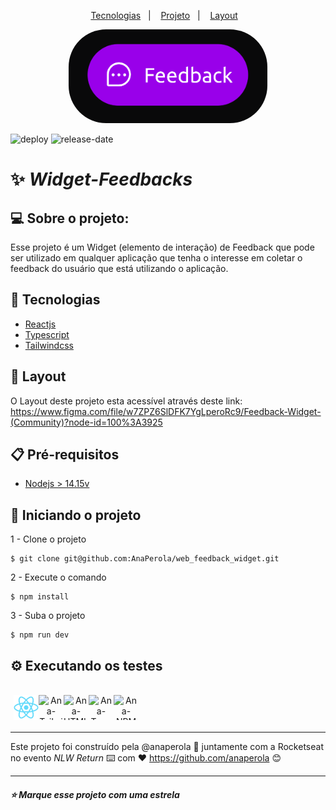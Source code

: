 <p align="center">
  <a href="#-tecnologias">Tecnologias</a>&nbsp;&nbsp;&nbsp;|&nbsp;&nbsp;&nbsp;
  <a href="#-projeto">Projeto</a>&nbsp;&nbsp;&nbsp;|&nbsp;&nbsp;&nbsp;
  <a href="#-layout">Layout</a>&nbsp;&nbsp;&nbsp;
</p>


<div align="center">
  <img style="border-radius: 60px;" height="150em" src="./assets/new.png" />
</div>

  ![deploy](https://img.shields.io/static/v1?label=state&message=production&color=green)
  ![release-date](https://img.shields.io/static/v1?label=release-date&message=May-2022&color=orange)
# ✨ *Widget-Feedbacks*

##

## 💻 Sobre o projeto:

Esse projeto é um Widget (elemento de interação) de Feedback que pode ser utilizado em qualquer aplicação que tenha o interesse em coletar o feedback do usuário que está utilizando o aplicação.

## 🚀 Tecnologias

- [Reactjs](https://pt-br.reactjs.org/)
- [Typescript](https://www.typescriptlang.org/)
- [Tailwindcss](https://tailwindcss.com/)


## 🔖 Layout

O Layout deste projeto esta acessível através deste link: https://www.figma.com/file/w7ZPZ6SlDFK7YgLperoRc9/Feedback-Widget-(Community)?node-id=100%3A3925 

## 📋 Pré-requisitos

- [Nodejs > 14.15v](https://nodejs.org/en/)

## 🔧 Iniciando o projeto

1 - Clone o projeto
```console
$ git clone git@github.com:AnaPerola/web_feedback_widget.git
```
2 - Execute o comando 
```console
$ npm install
```
3 - Suba o projeto 
```console
$ npm run dev
```


## ⚙️ Executando os testes
## 
<div align="center" style="display:flex; padding:5px; ">
  <img 
    alt="Ana-React" 
    style="height:40px; width:40px;"
    src="https://raw.githubusercontent.com/devicons/devicon/master/icons/react/react-original.svg"
  >
  <img 
    alt="Ana-Tailwindcss"
    style="height:40px; width:40px;" src="https://cdn.jsdelivr.net/gh/devicons/devicon/icons/tailwindcss/tailwindcss-plain.svg" 
  />
  <img
    alt="Ana-HTML5"
    style="height:40px; width:40px;"
    src="https://cdn.jsdelivr.net/gh/devicons/devicon/icons/html5/html5-original.svg" 
  />
  <img 
    alt="Ana-Typescrit"
    style="height:40px; width:40px;"
    src="https://cdn.jsdelivr.net/gh/devicons/devicon/icons/typescript/typescript-original.svg" 
  />
  <img
    alt="Ana-NPM"
    style="height:40px; width:40px;"
    src="https://cdn.jsdelivr.net/gh/devicons/devicon/icons/npm/npm-original-wordmark.svg" 
  />
</div>          

---
Este projeto foi construído pela  @anaperola 💖 juntamente com a Rocketseat no evento *NLW Return*
⌨️ com ❤️ https://github.com/anaperola 😊

---
##### ⭐ Marque esse projeto com uma estrela